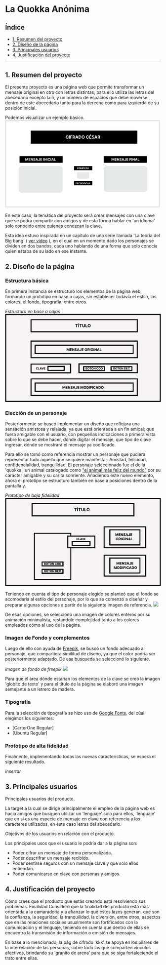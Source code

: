 # La Quokka Anónima

## Índice

* [1. Resumen del proyecto](#1-Resumen-del-proyecto)
* [2. Diseño de la página](#2-Diseño-de-la-página)
* [3. Principales usuarios](#3-Principales-usuarios)
* [4. Justificación del proyecto](#4-Justificación-del-proyecto)

***

## 1. Resumen del proyecto

El presente proyecto es una página web que permite transformar un mensaje original en otro con letras distintas; para ello utiliza las letras del abecedario excepto la ñ, y un número de espacios que debe moverse dentro de este abecedario tanto para la derecha como para izquierda de su posición inicial.

Podemos visualizar un ejemplo básico.
![](Ejemplo.png)

En este caso, la temática del proyecto será crear mensajes con una clave que se podrá compartir con amigos y de esta forma hablar en 'un idioma' solo conocido entre quienes conozcan la clave.

Esta idea estuvo inspirada en un capítulo de una serie llamada 'La teoría del Big bang' ( [ver video](https://www.youtube.com/watch?v=LdiNUr9NpdI) ), en el cual en un momento dado los personajes se dividen en dos bandos, cada uno hablando de una forma que solo conocía quien estaba de su lado en ese instante.


## 2. Diseño de la página

### Estructura básica
En primera instancia se estructuró los elementos de la página web, formando un prototipo en base a cajas, sin establecer todavía el estilo, los colores, el fondo, tipografía, entre otros. 
 
 
*Estructura en base a cajas*
![](EstructuraB.png)


### Elección de un personaje

Posteriormente se buscó implementar un diseño que reflejara una sensación amistosa y relajada, ya que está orientada a un fin amical; que fuera amigable con el usuario, con pequeñas indicaciones a primera vista sobre lo que se debe hacer, dónde digitar el mensaje, que tipo de clave ingresar, dónde se mostrará el mensaje ya codificado. 

Para ello se tomó como referencia mostrar un personaje que pudiera representar todo aquello que se quiere manifestar. Amistad, felicidad, confidencialidad, tranquilidad. El personaje seleccionado fue el de la 'quokka', un animal catalogado como ["el animal más feliz del mundo"](https://www.hogarmania.com/mascotas/otras/mas/quokka-marsupial-37428.html) por su carácter amigable y su carita sonriente.
Añadiendo este nuevo elemento, ahora el prototipo se estructuro también en base a posiciones dentro de la pantalla y.

*Prototipo de baja fidelidad*
![](PrototipoBaja.png)

Teniendo en cuenta el tipo de personaje elegido se planteó que el fondo se acomodaría al estilo del personaje, por lo que se comenzó a diseñar y preparar algunas opciones a partir de la siguiente imagen de referencia.
![](https://creacuervos.com/wp-content/uploads/2020/09/quokka-sonrisa.jpg)

De esas opciones, se seleccionó una imagen de colores enteros por su animación minimalista, restandole complejidad tanto a los colores empleados cómo al uso de la página.
### Imagen de Fondo y complementos
Luego de ello con ayuda de [Freepik](https://www.freepik.es/), se buscó un fondo adecuado al personaje, que  compartiera similitud de diseño, ya que el color podria ser posteriormente adaptado.
De esa busqueda se seleccionó lo siguiente.

*imagen de fondo de freepik*
![](https://img.freepik.com/vector-gratis/fondo-plano-selva-tropical_23-2148934761.jpg?w=740&t=st=1667408582~exp=1667409182~hmac=b8ecbafa1c7c0795269cedb91501daf6335cb2e2cb1eac087d816f0d2a55cb73)

Para que el área dónde estarían los elementos de la clave se creó la imagen 'globito de texto' y para el título de la página se elaboró una imagen semejante a un letrero de madera.

### Tipografía 
Para la selección de tipografía se hizo uso de [Google Fonts](https://fonts.google.com/), del cúal elegimos los siguientes:
* [CarterOne Regular]
* [Ubuntu Regular]


### Prototipo de alta fidelidad
Finalmente, implementando todas las nuevas características, se espera el siguiente resultado.

*insertar*

## 3. Principales usuarios
Principales usuarios del producto.

La target a la cual se dirige principalmente el empleo de la página web es hacia amigos que busquen utilizar un 'lenguaje' solo para ellos, 'lenguaje' que en si es una especie de mensaje en clave con referencia a los caracteres utilizados, en este caso letras del abecedario. 


Objetivos de los usuarios en relación con el producto.

Los principales usos que el usuario le podría dar a la página son:

* Poder cifrar un mensaje de forma personalizada.
* Poder descrifrar un mensaje recibido.
* Poder sentirse seguros con un mensaje clave y que solo ellos entiendan.
* Poder comunicarse en clave con personas  y amigos.


## 4. Justificación del proyecto
Cómo crees que el producto que estás creando está resolviendo sus problemas.
Finalidad
Considero que la finalidad del producto está más orientada a la camaradería y a afianzar lo que estos lazos generan, que son la confianza, la seguridad, la tranquilidad, la diversión, entre otros; aspectos que en las relaciones sociales usualmente son fortificados con la comunicación y el lenguaje, teniendo en cuenta que dentro de ellas se encuentra la transmisión de información o emisión de mensajes.

En base a lo mencionado, la pág de cifrado 'kkk' se apoya en los pilares de la interrelación de las personas, sobre todo las que comparten vínculos afectivos, brindando su 'granito de arena' para que se siga fortaleciendo el trato entre ellas.

